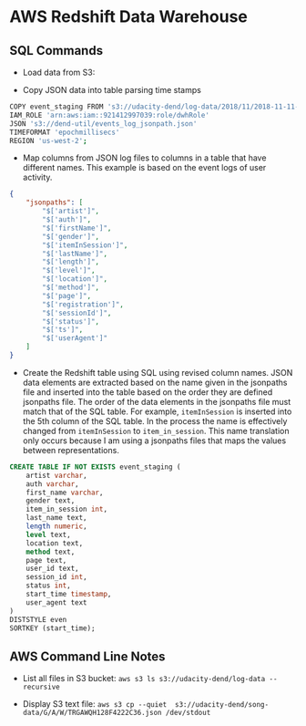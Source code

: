 # AWS Redshift Data Warehouse

## SQL Commands

* Load data from S3:

* Copy JSON data into table parsing time stamps

```bash
COPY event_staging FROM 's3://udacity-dend/log-data/2018/11/2018-11-11-events.json'
IAM_ROLE 'arn:aws:iam::921412997039:role/dwhRole'
JSON 's3://dend-util/events_log_jsonpath.json' 
TIMEFORMAT 'epochmillisecs'
REGION 'us-west-2';
```

* Map columns from JSON log files to columns in a table that have different names.  This example is based on the event logs of user activity.  

```json
{
    "jsonpaths": [
        "$['artist']",
        "$['auth']",
        "$['firstName']",
        "$['gender']",
        "$['itemInSession']",
        "$['lastName']",
        "$['length']",
        "$['level']",
        "$['location']",
        "$['method']",
        "$['page']",
        "$['registration']",
        "$['sessionId']",
        "$['status']",
        "$['ts']",
        "$['userAgent']"
    ]
}
```

* Create the Redshift table using SQL using revised column names.  JSON data elements are extracted based on the name given in the jsonpaths file and inserted into the table based on the order they are defined jsonpaths file.  The order of the data elements in the jsonpaths file must match that of the SQL table.  For example, `itemInSession` is inserted into the 5th column of the SQL table.  In the process the name is effectively changed from `itemInSession` to `item_in_session`.  This name translation only occurs because I am using a jsonpaths files that maps the values between representations.  

```sql
CREATE TABLE IF NOT EXISTS event_staging (
    artist varchar,
    auth varchar,
    first_name varchar,
    gender text,
    item_in_session int,
    last_name text,
    length numeric,
    level text,
    location text,
    method text,
    page text,
    user_id text,
    session_id int,
    status int,
    start_time timestamp,
    user_agent text
)
DISTSTYLE even
SORTKEY (start_time);
```

## AWS Command Line Notes

* List all files in S3 bucket: `aws s3 ls s3://udacity-dend/log-data --recursive`

* Display S3 text file: `aws s3 cp --quiet  s3://udacity-dend/song-data/G/A/W/TRGAWQH128F4222C36.json /dev/stdout`
